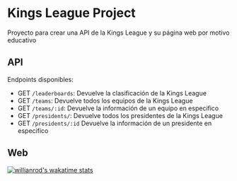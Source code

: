 # Kings League Project

Proyecto para crear una API de la  Kings League y su página web por motivo educativo

## API

Endpoints disponibles:

* GET `/leaderboards`: Devuelve la clasificación de la Kings League
* GET `/teams`: Devuelve todos los equipos de la Kings League
* GET `/teams/:id`: Devuelve la información de un equipo en especifico
* GET `/presidents/`: Devuelve todos los presidentes de la Kings League
* GET `/presidents/:id` Devuelve la información de un presidente en especifico


## Web

[![willianrod's wakatime stats](https://github-readme-stats.vercel.app/api/wakatime?username=BrianPelaez)](https://github.com/anuraghazra/github-readme-stats)
